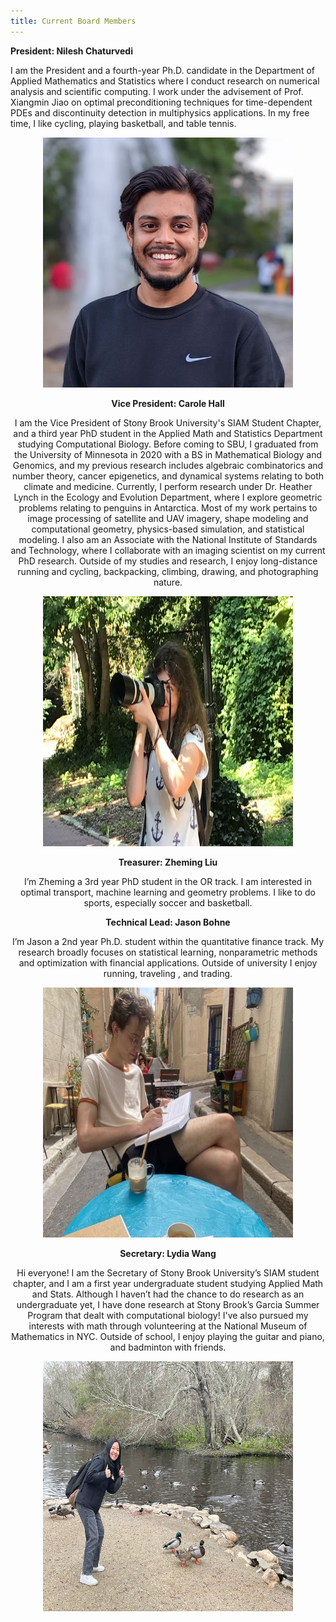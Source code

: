 ```yaml
---
title: Current Board Members
---
```


**President: Nilesh Chaturvedi**


 I am the President and a fourth-year Ph.D. candidate in the Department of Applied Mathematics and Statistics where I conduct research on numerical analysis and scientific computing. I work under the advisement of Prof. Xiangmin Jiao on optimal preconditioning techniques for time-dependent PDEs and discontinuity detection in multiphysics applications. In my free time, I like cycling, playing basketball, and table tennis. 

<center><img src="/assets/nilesh.jpg" width="400" height="400" /><center>


**Vice President: Carole Hall**

 I am the Vice President of Stony Brook University's SIAM Student Chapter, and a third year PhD student in the Applied Math and Statistics Department studying Computational Biology. Before coming to SBU, I graduated from the University of Minnesota in 2020 with a BS in Mathematical Biology and Genomics, and my previous research includes algebraic combinatorics and number theory, cancer epigenetics, and dynamical systems relating to both climate and medicine. Currently, I perform research under Dr. Heather Lynch in the Ecology and Evolution Department, where I explore geometric problems relating to penguins in Antarctica. Most of my work pertains to image processing of satellite and UAV imagery, shape modeling and computational geometry, physics-based simulation, and statistical modeling. I also am an Associate with the National Institute of Standards and Technology, where I collaborate with an imaging scientist on my current PhD research. Outside of my studies and research, I enjoy long-distance running and cycling, backpacking, climbing, drawing, and photographing nature. 


<center><img src="/assets/carole.jpg" width="400" height="400" /><center>

**Treasurer: Zheming Liu**


I’m Zheming a 3rd year PhD student in the OR track. I am interested in optimal transport, machine learning and geometry problems. I like to do sports, especially soccer and basketball.




**Technical Lead: Jason Bohne**



I’m Jason a 2nd year Ph.D. student within the quantitative finance track. My research broadly  focuses on statistical learning, nonparametric methods and optimization with financial applications. Outside of university I enjoy running, traveling , and trading.

<center><img src="/assets/jason.jpg" width="400" height="400" /><center>

**Secretary: Lydia Wang**


Hi everyone! I am the Secretary of Stony Brook University’s SIAM student chapter, and I am a first year undergraduate student studying Applied Math and Stats. Although I haven’t had the chance to do research as an undergraduate yet, I have done research at Stony Brook’s Garcia Summer Program that dealt with computational biology! I've also pursued my interests with math through volunteering at the National Museum of Mathematics in NYC. Outside of school, I enjoy playing the guitar and piano, and badminton with friends.

 <center><img src="/assets/lydia.png" width="400" height="400" /> <center>
